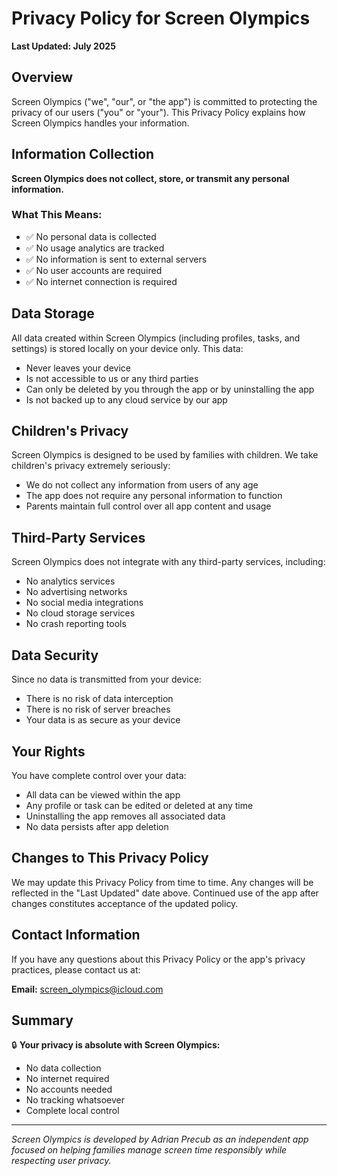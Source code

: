 # Privacy Policy for Screen Olympics

**Last Updated: July 2025**

## Overview

Screen Olympics ("we", "our", or "the app") is committed to protecting the privacy of our users ("you" or "your"). This Privacy Policy explains how Screen Olympics handles your information.

## Information Collection

**Screen Olympics does not collect, store, or transmit any personal information.**

### What This Means:
- ✅ No personal data is collected
- ✅ No usage analytics are tracked
- ✅ No information is sent to external servers
- ✅ No user accounts are required
- ✅ No internet connection is required

## Data Storage

All data created within Screen Olympics (including profiles, tasks, and settings) is stored locally on your device only. This data:

- Never leaves your device
- Is not accessible to us or any third parties
- Can only be deleted by you through the app or by uninstalling the app
- Is not backed up to any cloud service by our app

## Children's Privacy

Screen Olympics is designed to be used by families with children. We take children's privacy extremely seriously:

- We do not collect any information from users of any age
- The app does not require any personal information to function
- Parents maintain full control over all app content and usage

## Third-Party Services

Screen Olympics does not integrate with any third-party services, including:
- No analytics services
- No advertising networks
- No social media integrations
- No cloud storage services
- No crash reporting tools

## Data Security

Since no data is transmitted from your device:
- There is no risk of data interception
- There is no risk of server breaches
- Your data is as secure as your device

## Your Rights

You have complete control over your data:
- All data can be viewed within the app
- Any profile or task can be edited or deleted at any time
- Uninstalling the app removes all associated data
- No data persists after app deletion

## Changes to This Privacy Policy

We may update this Privacy Policy from time to time. Any changes will be reflected in the "Last Updated" date above. Continued use of the app after changes constitutes acceptance of the updated policy.

## Contact Information

If you have any questions about this Privacy Policy or the app's privacy practices, please contact us at:

**Email:** screen_olympics@icloud.com

## Summary

🔒 **Your privacy is absolute with Screen Olympics:**
- No data collection
- No internet required
- No accounts needed
- No tracking whatsoever
- Complete local control

---

*Screen Olympics is developed by Adrian Precub as an independent app focused on helping families manage screen time responsibly while respecting user privacy.*

